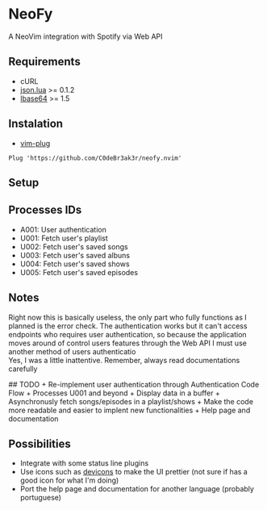 # NeoFy
A NeoVim integration with Spotify via Web API

## Requirements
+ cURL
+ [json.lua](https://github.com/rxi/json.lua) >= 0.1.2
+ [lbase64](https://github.com/iskolbin/lbase64) >= 1.5

## Instalation
* [vim-plug](https://github.com/junegunn/vim-plug)
```vim
Plug 'https://github.com/C0deBr3ak3r/neofy.nvim'
```
## Setup
## Processes IDs
+ A001: User authentication
+ U001: Fetch user's playlist
+ U002: Fetch user's saved songs
+ U003: Fetch user's saved albuns
+ U004: Fetch user's saved shows
+ U005: Fetch user's saved episodes

## Notes
<p>
Right now this is basically useless, the only part who fully functions as I planned is the error check. The authentication works but it can't access endpoints who requires user authentication, so because the application moves around of control users features through the Web API I must use another method of users authenticatio
<br>  Yes, I was a little inattentive. Remember, always read documentations carefully
<p>
## TODO
+ Re-implement user authentication through Authentication Code Flow
+ Processes U001 and beyond
+ Display data in a buffer
+ Asynchronusly fetch songs/episodes in a playlist/shows
+ Make the code more readable and easier to implent new functionalities
+ Help page and documentation

## Possibilities
+ Integrate with some status line plugins
+ Use icons such as [devicons](https://github.com/kyazdani42/nvim-web-devicons) to make the UI prettier (not sure if has a good icon for what I'm doing)
+ Port the help page and documentation for another language (probably portuguese)

